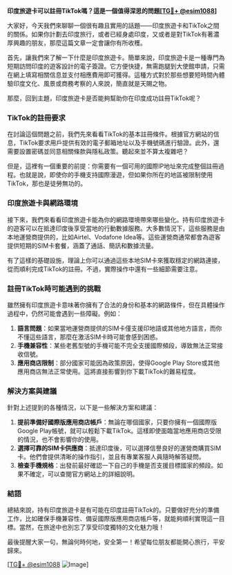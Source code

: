 **印度旅遊卡可以註冊TikTok嗎？這是一個值得深思的問題[[TG💪+ @esim1088](https://t.me/s/esim1088)]**

大家好，今天我們來聊聊一個很有趣且實用的話題——印度旅遊卡和TikTok之間的關係。如果你計劃去印度旅行，或者已經身處印度，又或者是對TikTok有著濃厚興趣的朋友，那麼這篇文章一定會讓你有所收穫。

首先，讓我們來了解一下什麼是印度旅遊卡。簡單來說，印度旅遊卡是一種專門為短期訪問印度的遊客設計的電子簽證。它方便快捷，無需跑腿到大使館申請，只需在網上填寫相關信息並支付相應費用即可獲得。這種方式對於那些想要短時間內體驗印度文化、風景或商務考察的人來說，簡直就是天賜之物。

那麼，回到主題，印度旅遊卡是否能夠幫助你在印度成功註冊TikTok呢？

### TikTok的註冊要求

在討論這個問題之前，我們先來看看TikTok的基本註冊條件。根據官方網站的信息，TikTok要求用戶提供有效的電子郵箱地址以及手機號碼進行驗證。此外，還需要設置密碼並同意相關條款與隱私政策。聽起來並不算太複雜吧？

但是，這裡有一個重要的前提：你需要有一個可用的國際IP地址來完成整個註冊過程。也就是說，即使你的手機支持國際漫遊，但如果你所在的地區被限制使用TikTok，那也是徒勞無功的。

### 印度旅遊卡與網路環境

接下來，我們來看看印度旅遊卡能為你的網路環境帶來哪些變化。持有印度旅遊卡的遊客可以在抵達印度後享受當地的行動數據服務。大多數情況下，這些服務是由本地運營商提供的，比如Airtel、Vodafone Idea等。這些運營商通常都會為遊客提供短期的SIM卡套餐，涵蓋了通話、簡訊和數據流量。

有了這樣的基礎設施，理論上你可以通過這些本地SIM卡來獲取穩定的網路連接，從而順利完成TikTok的註冊。不過，實際操作中還有一些細節需要注意。

### 註冊TikTok時可能遇到的挑戰

雖然擁有印度旅遊卡意味著你擁有了合法的身份和基本的網路條件，但在具體操作過程中，仍然可能會遇到一些障礙。例如：

1. **語言問題**：如果當地運營商提供的SIM卡僅支援印地語或其他地方語言，而你不懂這些語言，那麼在激活SIM卡時可能會感到困惑。
2. **手機兼容性**：某些老舊型號的手機可能不完全支援國際頻段，導致無法正常接收信號。
3. **應用商店限制**：部分國家可能因為政策原因，使得Google Play Store或其他應用商店無法正常使用。這將直接影響到你下載TikTok的難易程度。

### 解決方案與建議

針對上述提到的各種情況，以下是一些解決方案和建議：

1. **提前準備好國際版應用商店帳戶**：無論在哪個國家，只要你擁有一個國際版Google Play帳號，就可以輕鬆下載TikTok。這樣即使面臨當地應用商店受限的情況，也不會影響你的使用。
2. **選擇可靠的SIM卡供應商**：抵達印度後，可以選擇信譽良好的運營商購買SIM卡。他們會提供清晰的操作指引，並且有專業客服人員隨時解答疑問。
3. **檢查手機規格**：出發前最好確認一下自己的手機是否支援目標國家的頻段。如果不確定，可以查閱官方網站上的詳細說明。

### 結語

總結來說，持有印度旅遊卡是有可能在印度註冊TikTok的。只要做好充分的準備工作，比如確保手機兼容性、備妥國際版應用商店帳戶等，就能夠順利實現這一目標。當然，在旅途中也別忘了享受印度獨特的文化魅力哦！

最後提醒大家一句，無論何時何地，安全第一！希望每位朋友都能開心旅行，平安歸來。

[[TG💪+ @esim1088](https://t.me/s/esim1088) ![Image](https://i.postimg.cc/4NQfJmqS/Snipaste-2025-05-13-00-14-12.png)]